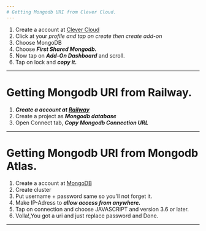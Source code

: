 ```yaml
---
# Getting Mongodb URI from Clever Cloud.
---
```

1. Create a account at [Clever Cloud](https://api.clever-cloud.com/v2/session/login)
2. Click at your *profile and tap on create then create add-on*
3. Choose MongoDB 
4. Choose ***First Shared Mongodb.*** 
5. Now tap on ***Add-On Dashboard*** and scroll.
6. Tap on lock and ***copy it.***
---

# Getting Mongodb URI from Railway.
1. ***Create a account at [Railway](https://railway.app/)***
2. Create a project as ***Mongodb database***
3. Open Connect tab, ***Copy Mongodb Connection URL***
---


# Getting Mongodb URI from Mongodb Atlas.
1. Create a account at [MongoDB](mongodb.com)
2. Create cluster
3. Put username + password same so you'll not forget it.
4. Make IP-Adress to ***allow access from anywhere.***
5. Tap on connection and choose JAVASCRIPT and version 3.6 or later. 
6. Volla!,You got a uri and just replace password and Done.
---